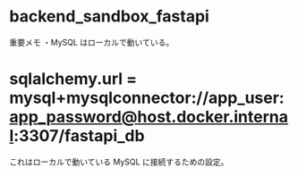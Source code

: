 # backend_sandbox_fastapi

重要メモ
・MySQL はローカルで動いている。

# sqlalchemy.url = mysql+mysqlconnector://app_user:app_password@host.docker.internal:3307/fastapi_db

これはローカルで動いている MySQL に接続するための設定。
